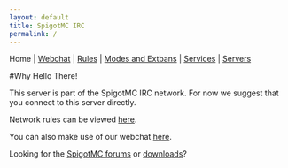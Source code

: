 ```yaml
---
layout: default
title: SpigotMC IRC
permalink: /
---
```


Home \| [Webchat](iris/) \| [Rules](rules.html) \| [Modes and Extbans](modes.html) \| [Services](services.html) \| [Servers](servers.html)

#Why Hello There!

This server is part of the SpigotMC IRC network. For now we suggest that you connect to this server directly.

Network rules can be viewed [here](rules.html).

You can also make use of our webchat [here](/iris/).

Looking for the [SpigotMC forums](http://spigotmc.org) or [downloads](http://ci.md-5.net/job/Spigot/)?
